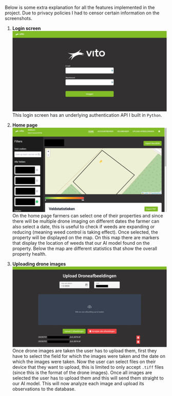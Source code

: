 Below is some extra explanation for all the features implemented in the project. Due to privacy policies I had to censor certain information on the screenshots.

1. **Login screen**  
   ![Login screen](login_page.png)  
   This login screen has an underlying authentication API I built in `Python`.

2. **Home page**  
   ![Home page](home_page.png)
   On the home page farmers can select one of their properties and since there will be multiple drone imaging on different dates the farmer can also select a date, this is useful to check if weeds are expanding or reducing (meaning weed control is taking effect).
   Once selected, the property will be displayed on the map. On this map there are markers that display the location of weeds that our AI model found on the property. Below the map are different statistics that show the overall property health.

3. **Uploading drone images**  
   ![Upload images](upload_page.png)
   Once drone images are taken the user has to upload them, first they have to select the field for which the images were taken and the date on which the images were taken.
   Now the user can select files on their device that they want to upload, this is limited to only accept `.tiff` files (since this is the format of the drone images). Once all images are selected the user has to upload them and this will send them straight to our AI model.
   This will now analyze each image and upload its observations to the database.
